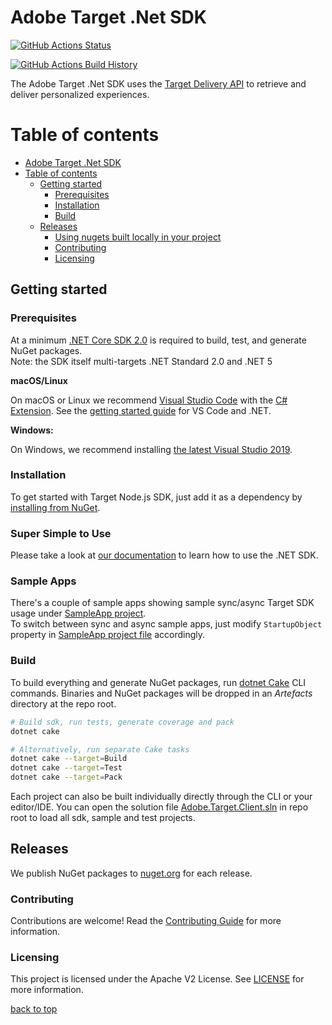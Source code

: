 # Adobe Target .Net SDK

[![GitHub Actions Status](https://github.com/adobe/target-dotnet-sdk/workflows/Build/badge.svg?branch=main)](https://github.com/adobe/target-dotnet-sdk/actions)

[![GitHub Actions Build History](https://buildstats.info/github/chart/adobe/target-dotnet-sdk?branch=main&includeBuildsFromPullRequest=false)](https://github.com/adobe/target-dotnet-sdk/actions)

The Adobe Target .Net SDK uses the [Target Delivery API] to retrieve and deliver personalized experiences.

# Table of contents

- [Adobe Target .Net SDK](#adobe-target-net-sdk)
- [Table of contents](#table-of-contents)
  - [Getting started](#getting-started)
    - [Prerequisites](#prerequisites)
    - [Installation](#installation)
    - [Build](#build)
  - [Releases](#releases)
    - [Using nugets built locally in your project](#using-nugets-built-locally-in-your-project)
    - [Contributing](#contributing)
    - [Licensing](#licensing)

## Getting started

### Prerequisites

At a minimum [.NET Core SDK 2.0](https://dotnet.microsoft.com/download/dotnet-core/2.0) is required to build, test, and generate NuGet packages.  
Note: the SDK itself multi-targets .NET Standard 2.0 and .NET 5

**macOS/Linux**

On macOS or Linux we recommend [Visual Studio Code](https://code.visualstudio.com/) with the [C# Extension](https://marketplace.visualstudio.com/items?itemName=ms-dotnettools.csharp). See the [getting started guide](https://code.visualstudio.com/docs/languages/dotnet) for VS Code and .NET.

**Windows:**

On Windows, we recommend installing [the latest Visual Studio 2019](https://www.visualstudio.com/vs/).

### Installation  

To get started with Target Node.js SDK, just add it as a dependency by [installing from NuGet](https://www.nuget.org/packages/Adobe.Target.Client).

### Super Simple to Use

Please take a look at [our documentation](https://adobetarget-sdks.gitbook.io/docs/sdk-reference-guides/dotnet-sdk) to learn how to use the .NET SDK.

### Sample Apps

There's a couple of sample apps showing sample sync/async Target SDK usage under [SampleApp project](SampleApp).  
To switch between sync and async sample apps, just modify `StartupObject` property in [SampleApp project file](SampleApp/SampleApp.csproj) accordingly.

### Build

To build everything and generate NuGet packages, run [dotnet Cake](https://cakebuild.net/) CLI commands. Binaries and NuGet packages will be dropped in an *Artefacts* directory at the repo root.

```bash
# Build sdk, run tests, generate coverage and pack
dotnet cake

# Alternatively, run separate Cake tasks
dotnet cake --target=Build
dotnet cake --target=Test
dotnet cake --target=Pack
```

Each project can also be built individually directly through the CLI or your editor/IDE. You can open the solution file [Adobe.Target.Client.sln](Adobe.Target.Client.sln) in repo root to load all sdk, sample and test projects.

## Releases

We publish NuGet packages to [nuget.org](https://www.nuget.org/packages/Adobe.Target.Client) for each release.

### Contributing

Contributions are welcome! Read the [Contributing Guide](./.github/CONTRIBUTING.md) for more information.

### Licensing

This project is licensed under the Apache V2 License. See [LICENSE](LICENSE) for more information.

[back to top](#table-of-contents)

[Target Delivery API]: https://developers.adobetarget.com/api/delivery-api/
